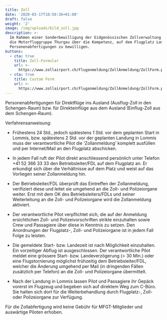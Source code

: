 ```yaml
---
title: Zoll
date: '2020-03-17T10:50:36+01:00'
draft: false
weight: '2'
image: /img/uploads/bild_zoll.jpg
description: >-
  Im Rahmen einer Sonderbewilligung der Eidgenössischen Zollverwaltung verfügt
  die Motorfluggruppe Thurgau über die Kompetenz, auf dem Flugplatz Lommis
  Personenabfertigungen zu bewilligen.
buttons:
  - cta: true
    title: Zoll-Formular
    url: >-
      https://www.zollairport.ch/Fluganmeldung/ZollAnmeldung/ZollForm.php?ad=LSZT&la=DE
  - cta: true
    title: Custom Form
    url: >-
      https://www.zollairport.ch/Fluganmeldung/ZollAnmeldung/ZollForm.php?ad=LSZT&la=EN
---
```

Personenabfertigungen für Direktflüge ins Ausland (Ausflug-Zoll in den Schengen-Raum) bzw. für Direkteinflüge aus dem Ausland (Einflug-Zoll aus dem Schengen-Raum).

Verfahrensanweisung:

* Frühestens 24 Std., jedoch spätestens 1 Std. vor dem geplanten Start in Lommis, bzw. spätestens 2 Std. vor der geplanten Landung in Lommis muss der verantwortliche Pilot die ‘Zollanmeldung’ komplett ausfüllen und per Internet/Mail an den Flugplatz abschicken.



* In jedem Fall ruft der Pilot direkt anschliessend persönlich unter Telefon +41 52 366 33 33 den Betriebsleiter/FDL auf dem Flugplatz an. Er erkundigt sich über die Verhältnisse auf dem Platz und weist auf das Vorliegen seiner Zollanmeldung hin.



* Der Betriebsleiter/FDL überprüft das Eintreffen der Zollanmeldung, verifiziert diese und leitet sie umgehend an die Zoll- und Polizeiorgane weiter. Erst mit dem OK des Betriebsleiters/FDLs und seiner Weiterleitung an die Zoll- und Polizeiorgane wird die Zollanmeldung aktiviert.



* Der verantwortliche Pilot verpflichtet sich, die auf der Anmeldung ersichtlichen Zoll- und Polizeivorschriften strikte einzuhalten sowie Crew und Passagiere über diese in Kenntnis zu setzen. Den Anordnungen der Flugplatz-, Zoll- und Polizeiorgane ist in jedem Fall Folge zu leisten.



* Die gemeldete Start- bzw. Landezeit ist nach Möglichkeit einzuhalten. Ein vorzeitiger Abflug ist ausgeschlossen. Der verantwortliche Pilot meldet eine grössere Start- bzw. Landeverzögerung (> 30 Min.) oder eine Flugstornierung möglichst frühzeitig dem Betriebsleiter/FDL, welcher die Änderung umgehend per Mail (in dringenden Fällen zusätzlich per Telefon) an die Zoll- und Polizeiorgane übermittelt.



* Nach der Landung in Lommis lassen Pilot und Passagiere ihr Gepäck vorerst im Flugzeug und begeben sich auf direktem Weg zum C-Büro. Sie halten sich dort für die Weiterbehandlung durch Flugplatz-, Zoll- oder Polizeiorgane zur Verfügung.

Für die Zollabfertigung wird keine Gebühr für MFGT-Mitglieder und auswärtige Piloten erhoben.
